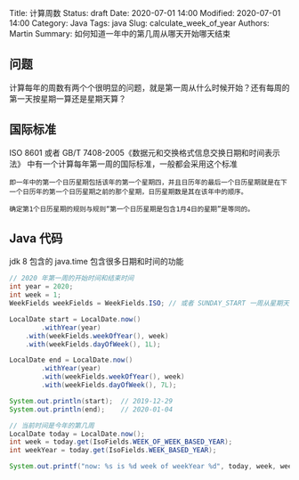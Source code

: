 Title: 计算周数
Status: draft
Date: 2020-07-01 14:00
Modified: 2020-07-01 14:00
Category: Java
Tags: java
Slug: calculate_week_of_year
Authors: Martin
Summary: 如何知道一年中的第几周从哪天开始哪天结束

## 问题

计算每年的周数有两个个很明显的问题，就是第一周从什么时候开始？还有每周的第一天按星期一算还是星期天算？

## 国际标准

ISO 8601 或者 GB/T 7408-2005《数据元和交换格式信息交换日期和时间表示法》 中有一个计算每年第一周的国际标准，一般都会采用这个标准

```
即一年中的第一个日历星期包括该年的第一个星期四，并且日历年的最后一个日历星期就是在下一个日历年的第一个日历星期之前的那个星期，日历星期数是其在该年中的顺序。

确定第1个日历星期的规则与规则“第一个日历星期是包含1月4日的星期”是等同的。
```

## Java 代码

jdk 8 包含的 java.time 包含很多日期和时间的功能

```java
// 2020 年第一周的开始时间和结束时间
int year = 2020;
int week = 1;
WeekFields weekFields = WeekFields.ISO; // 或者 SUNDAY_START 一周从星期天开始

LocalDate start = LocalDate.now()
		.withYear(year)
  	.with(weekFields.weekOfYear(), week)
  	.with(weekFields.dayOfWeek(), 1L);

LocalDate end = LocalDate.now()
		.withYear(year)
		.with(weekFields.weekOfYear(), week)
		.with(weekFields.dayOfWeek(), 7L);

System.out.println(start);  // 2019-12-29
System.out.println(end);    // 2020-01-04
```

```java
// 当前时间是今年的第几周
LocalDate today = LocalDate.now();
int week = today.get(IsoFields.WEEK_OF_WEEK_BASED_YEAR);
int weekYear = today.get(IsoFields.WEEK_BASED_YEAR);

System.out.printf("now: %s is %d week of weekYear %d", today, week, weekYear);
```